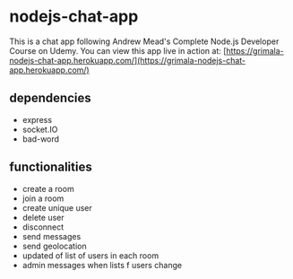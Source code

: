 # nodejs-chat-app
This is a chat app following Andrew Mead's Complete Node.js Developer Course on Udemy.
You can view this app live in action at: [https://grimala-nodejs-chat-app.herokuapp.com/](https://grimala-nodejs-chat-app.herokuapp.com/)

## dependencies
  * express
  * socket.IO
  * bad-word

## functionalities
  * create a room
  * join a room
  * create unique user
  * delete user
  * disconnect
  * send messages
  * send geolocation
  * updated of list of users in each room 
  * admin messages when lists f users change
